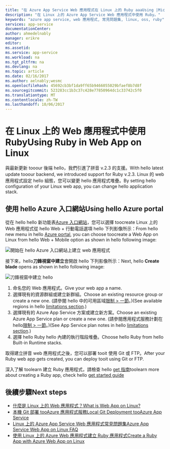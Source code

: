 ```yaml
---
title: "在 Azure App Service Web 應用程式在 Linux 上的 Ruby aaaUsing |Microsoft 文件"
description: "在 Linux 上的 Azure App Service Web 應用程式中使用 Ruby。"
keywords: "azure app service, web 應用程式, 常見問題集, linux, oss, ruby"
services: app-service
documentationCenter: 
author: ahmedelnably
manager: erikre
editor: 
ms.assetid: 
ms.service: app-service
ms.workload: na
ms.tgt_pltfrm: na
ms.devlang: na
ms.topic: article
ms.date: 02/16/2017
ms.author: aelnably;wesmc
ms.openlocfilehash: 45692cb3bf1da9ff65b9466055029bfaef8b7d8f
ms.sourcegitcommit: 523283cc1b3c37c428e77850964dc1c33742c5f0
ms.translationtype: MT
ms.contentlocale: zh-TW
ms.lasthandoff: 10/06/2017
---
```

# <a name="using-ruby-in-web-app-on-linux"></a><span data-ttu-id="14f51-104">在 Linux 上的 Web 應用程式中使用 Ruby</span><span class="sxs-lookup"><span data-stu-id="14f51-104">Using Ruby in Web App on Linux</span></span> #

<span data-ttu-id="14f51-105">與最新更新 tooour 後端 hello，我們引進了拼音 v.2.3 的支援。</span><span class="sxs-lookup"><span data-stu-id="14f51-105">With hello latest update tooour backend, we introduced support for Ruby v.2.3.</span></span> <span data-ttu-id="14f51-106">Linux 的 web 應用程式設定 hello 組態，您可以變更 hello 應用程式堆疊。</span><span class="sxs-lookup"><span data-stu-id="14f51-106">By setting hello configuration of your Linux web app, you can change hello application stack.</span></span>

## <a name="using-hello-azure-portal"></a><span data-ttu-id="14f51-107">使用 hello Azure 入口網站</span><span class="sxs-lookup"><span data-stu-id="14f51-107">Using hello Azure portal</span></span> ##

<span data-ttu-id="14f51-108">從在 hello hello 新功能表[Azure 入口網站](https://portal.azure.com)，您可以選擇 toocreate Linux 上的 Web 應用程式從 hello Web + 行動電話選項 hello 下列影像所示：</span><span class="sxs-lookup"><span data-stu-id="14f51-108">From hello new menu in hello [Azure portal](https://portal.azure.com), you can choose toocreate a Web App on Linux from hello Web + Mobile option as shown in hello following image:</span></span>

![開始在 hello Azure 入口網站上建立 web 應用程式][1]

<span data-ttu-id="14f51-110">接下來，hello**刀鋒視窗中建立**會開啟 hello 下列影像所示：</span><span class="sxs-lookup"><span data-stu-id="14f51-110">Next, hello **Create blade** opens as shown in hello following image:</span></span>

![刀鋒視窗中建立 hello][2]

1. <span data-ttu-id="14f51-112">命名您的 Web 應用程式。</span><span class="sxs-lookup"><span data-stu-id="14f51-112">Give your web app a name.</span></span>
2. <span data-ttu-id="14f51-113">選擇現有的資源群組或建立新群組。</span><span class="sxs-lookup"><span data-stu-id="14f51-113">Choose an existing resource group or create a new one.</span></span> <span data-ttu-id="14f51-114">(請參閱 hello 中的可用區域[限制 > 一節](app-service-linux-intro.md)。)</span><span class="sxs-lookup"><span data-stu-id="14f51-114">(See available regions in hello [limitations section](app-service-linux-intro.md).)</span></span>
3. <span data-ttu-id="14f51-115">選擇現有的 Azure App Service 方案或建立新方案。</span><span class="sxs-lookup"><span data-stu-id="14f51-115">Choose an existing Azure App Service plan or create a new one.</span></span> <span data-ttu-id="14f51-116">(請參閱應用程式服務計劃在 hello[限制 > 一節](app-service-linux-intro.md)。)</span><span class="sxs-lookup"><span data-stu-id="14f51-116">(See App Service plan notes in hello [limitations section](app-service-linux-intro.md).)</span></span>
4. <span data-ttu-id="14f51-117">選擇 hello Ruby hello 內建的執行階段堆疊。</span><span class="sxs-lookup"><span data-stu-id="14f51-117">Choose hello Ruby from hello Built-in Runtime stacks.</span></span>

<span data-ttu-id="14f51-118">取得建立拼音 web 應用程式之後，您可以部署 tooit 使用 Git 或 FTP。</span><span class="sxs-lookup"><span data-stu-id="14f51-118">After your Ruby web app gets created, you can deploy tooit using Git or FTP.</span></span>

<span data-ttu-id="14f51-119">深入了解 toolearn 建立 Ruby 應用程式，請檢查 hello [get 指南](app-service-linux-ruby-get-started.md)</span><span class="sxs-lookup"><span data-stu-id="14f51-119">toolearn more about creating a Ruby app, check hello [get started guide](app-service-linux-ruby-get-started.md)</span></span>

## <a name="next-steps"></a><span data-ttu-id="14f51-120">後續步驟</span><span class="sxs-lookup"><span data-stu-id="14f51-120">Next steps</span></span>
* [<span data-ttu-id="14f51-121">什麼是 Linux 上的 Web 應用程式？</span><span class="sxs-lookup"><span data-stu-id="14f51-121">What is Web App on Linux?</span></span>](app-service-linux-intro.md)
* [<span data-ttu-id="14f51-122">本機 Git 部署 tooAzure 應用程式服務</span><span class="sxs-lookup"><span data-stu-id="14f51-122">Local Git Deployment tooAzure App Service</span></span>](app-service-deploy-local-git.md)
* [<span data-ttu-id="14f51-123">Linux 上的 Azure App Service Web 應用程式常見問題集</span><span class="sxs-lookup"><span data-stu-id="14f51-123">Azure App Service Web App on Linux FAQ</span></span>](app-service-linux-faq.md)
* [<span data-ttu-id="14f51-124">使用 Linux 上的 Azure Web 應用程式建立 Ruby 應用程式</span><span class="sxs-lookup"><span data-stu-id="14f51-124">Create a Ruby App with Azure Web App on Linux</span></span>](app-service-linux-ruby-get-started.md)

<!--Image references-->
[1]: ./media/app-service-linux-using-ruby/New-Linux.png
[2]: ./media/app-service-linux-using-ruby/Ruby-UX.png